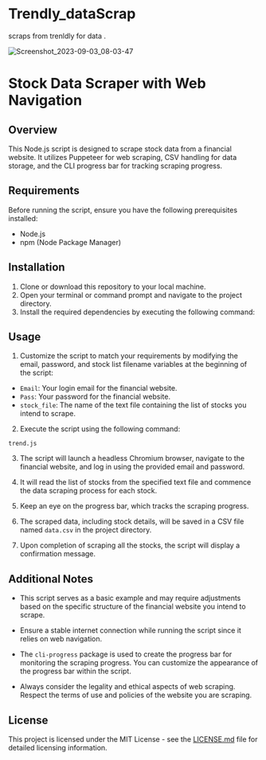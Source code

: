 # Trendly_dataScrap
scraps from trenldly for data .


![Screenshot_2023-09-03_08-03-47](https://github.com/lightdrk/Trendly_dataScrap/assets/108566237/25344a3f-a95c-4a55-8cea-0be13f648c6e)


# Stock Data Scraper with Web Navigation

## Overview
This Node.js script is designed to scrape stock data from a financial website. It utilizes Puppeteer for web scraping, CSV handling for data storage, and the CLI progress bar for tracking scraping progress.

## Requirements
Before running the script, ensure you have the following prerequisites installed:
- Node.js
- npm (Node Package Manager)

## Installation
1. Clone or download this repository to your local machine.
2. Open your terminal or command prompt and navigate to the project directory.
3. Install the required dependencies by executing the following command:



## Usage
1. Customize the script to match your requirements by modifying the email, password, and stock list filename variables at the beginning of the script:
- `Email`: Your login email for the financial website.
- `Pass`: Your password for the financial website.
- `stock_file`: The name of the text file containing the list of stocks you intend to scrape.

2. Execute the script using the following command:

  `trend.js` 

3. The script will launch a headless Chromium browser, navigate to the financial website, and log in using the provided email and password.

4. It will read the list of stocks from the specified text file and commence the data scraping process for each stock.

5. Keep an eye on the progress bar, which tracks the scraping progress.

6. The scraped data, including stock details, will be saved in a CSV file named `data.csv` in the project directory.

7. Upon completion of scraping all the stocks, the script will display a confirmation message.

## Additional Notes
- This script serves as a basic example and may require adjustments based on the specific structure of the financial website you intend to scrape.

- Ensure a stable internet connection while running the script since it relies on web navigation.

- The `cli-progress` package is used to create the progress bar for monitoring the scraping progress. You can customize the appearance of the progress bar within the script.

- Always consider the legality and ethical aspects of web scraping. Respect the terms of use and policies of the website you are scraping.

## License
This project is licensed under the MIT License - see the [LICENSE.md](LICENSE.md) file for detailed licensing information.
